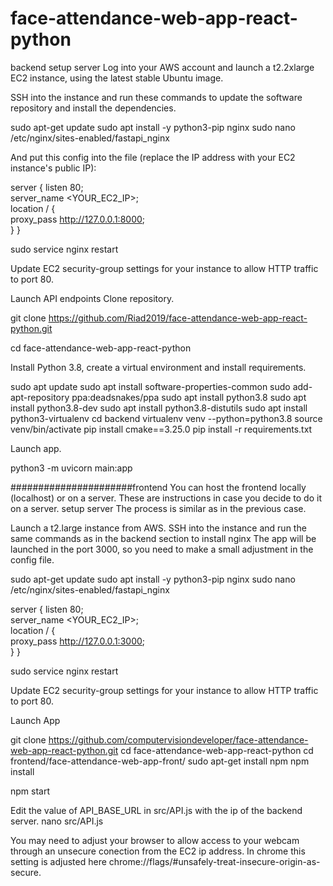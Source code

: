 # face-attendance-web-app-react-python


backend
setup server
Log into your AWS account and launch a t2.2xlarge EC2 instance, using the latest stable Ubuntu image.

SSH into the instance and run these commands to update the software repository and install the dependencies.
>>>>>>
sudo apt-get update
sudo apt install -y python3-pip nginx
sudo nano /etc/nginx/sites-enabled/fastapi_nginx
>>>>>>

And put this config into the file (replace the IP address with your EC2 instance's public IP):

server {
    listen 80;   
    server_name <YOUR_EC2_IP>;    
    location / {        
        proxy_pass http://127.0.0.1:8000;    
    }
}

sudo service nginx restart


Update EC2 security-group settings for your instance to allow HTTP traffic to port 80.

Launch API endpoints
Clone repository.


git clone https://github.com/Riad2019/face-attendance-web-app-react-python.git

cd face-attendance-web-app-react-python


Install Python 3.8, create a virtual environment and install requirements.

sudo apt update
sudo apt install software-properties-common
sudo add-apt-repository ppa:deadsnakes/ppa
sudo apt install python3.8
sudo apt install python3.8-dev
sudo apt install python3.8-distutils
sudo apt install python3-virtualenv
cd backend
virtualenv venv --python=python3.8
source venv/bin/activate
pip install cmake==3.25.0
pip install -r requirements.txt

Launch app.

python3 -m uvicorn main:app

######################frontend
You can host the frontend locally (localhost) or on a server. These are instructions in case you decide to do it on a server.
setup server
The process is similar as in the previous case.

Launch a t2.large instance from AWS.
SSH into the instance and run the same commands as in the backend section to install nginx
The app will be launched in the port 3000, so you need to make a small adjustment in the config file.


sudo apt-get update
sudo apt install -y python3-pip nginx
sudo nano /etc/nginx/sites-enabled/fastapi_nginx






server {
    listen 80;   
    server_name <YOUR_EC2_IP>;    
    location / {        
        proxy_pass http://127.0.0.1:3000;    
    }
}


sudo service nginx restart




Update EC2 security-group settings for your instance to allow HTTP traffic to port 80.

Launch App

git clone https://github.com/computervisiondeveloper/face-attendance-web-app-react-python.git
cd face-attendance-web-app-react-python
cd frontend/face-attendance-web-app-front/
sudo apt-get install npm
npm install




npm start


Edit the value of API_BASE_URL in src/API.js with the ip of the backend server.
nano src/API.js


You may need to adjust your browser to allow access to your webcam through an unsecure conection from the EC2 ip address. In chrome this setting is adjusted here chrome://flags/#unsafely-treat-insecure-origin-as-secure.

